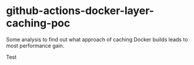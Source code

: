 # github-actions-docker-layer-caching-poc

Some analysis to find out what approach of caching Docker builds leads to most performance gain.

Test
